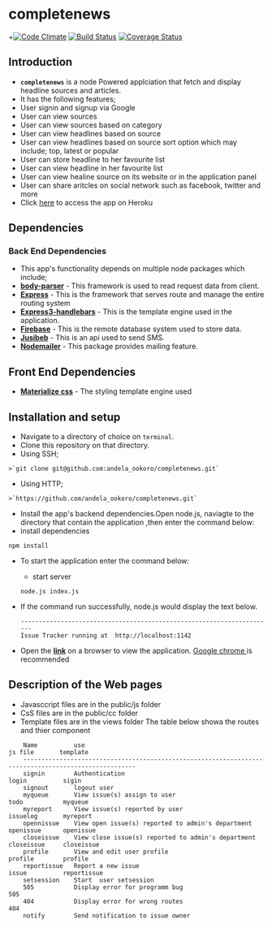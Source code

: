 # completenews
+[![Code Climate](https://codeclimate.com/github/andela-ookoro/completenews.svg)](https://codeclimate.com/github/andela-ookoro/completenews) [![Build Status](https://travis-ci.org/andela-ookoro/completenews.svg)](https://travis-ci.org/andela-ookoro/completenews)
[![Coverage Status](https://coveralls.io/repos/github/andela-ookoro/completenews/badge.svg?branch=master)](https://coveralls.io/github/andela-ookoro/completenews?branch=master)

## Introduction
*  **`completenews`** is a node Powered applciation that fetch and display headline sources and articles.
*  It has the following features;
  * User signin and signup via Google
  * User can view sources
  * User can view sources based on category
  * User can view headlines based on source
  * User can view headlines based on source sort option which may include; top, latest or popular
  * User can store headline to her favourite list
  * User can view headline in her favourite list
  * User can view healine source on its website or in the application panel
  * User can share aritcles on social network such as facebook, twitter and more
*  Click [here](https://issuetrackerh20.herokuapp.com/) to access the app on Heroku

## Dependencies

### Back End Dependencies
*  This app's functionality depends on multiple node packages which include;
  *  **[body-parser](https://www.npmjs.com/package/body-parser)** - This framework is used to read request data from client.
  *  **[Express](https://expressjs.com/)** - This is the framework that serves route and manage the entire routing system
  *  **[Express3-handlebars](https://www.npmjs.com/package/express3-handlebars)** - This is the template engine used in the application.
  *  **[Firebase](https://firebase.google.com/)** - This is the remote database system used to store data.
  *  **[Jusibeb](https://jusibe.com/)** - This is an api used to send SMS.
  *  **[Nodemailer](https://nodemailer.com/)** - This package provides mailing feature.

## Front End Dependencies
*  **[Materialize css](http://materializecss.com/)** - The styling template engine used

## Installation and setup
*  Navigate to a directory of choice on `terminal`.
*  Clone this repository on that directory.
  *  Using SSH;

    >`git clone git@github.com:andela_ookoro/completenews.git`

  *  Using HTTP;

    >`https://github.com/andela_ookoro/completenews.git`


*  Install the app's backend dependencies.Open node.js, naviagte to the directory that contain the application ,then enter the command below:
  * install dependencies

  `npm install `
* To start the application enter the command below:
  * start server

  `node.js index.js `
* If the command run  successfully, node.js would display the text below.

  ```
  ----------------------------------------------------------------------
  Issue Tracker running at  http://localhost:1142

  ```
* Open the  **[link](http://localhost:1142)** on a browser to view the application.
  [Google chrome ](https://www.google.com/chrome/) is recommended 

## Description of the Web pages 
* Javasccript files  are in the public/js folder
* CsS files  are in the public/cc folder
* Template files  are in the views folder
The table below showa the routes and thier component
```
    Name          use                                                         js file       template      
    -----------------------------------------------------------------------------------------------------
    signin        Authentication                                              login          sigin
    signout       logout user                                                 
    myqueue       View issue(s) assign to user                                todo           myqueue
    myreport      View issue(s) reported by user                              issuelog       myreport
    opennissue    View open issue(s) reported to admin's department           openissue      openissue
    closeissue    View close issue(s) reported to admin's department          closeissue     closeissue
    profile       View and edit user profile                                  profile        profile
    reportissue   Report a new issue                                          issue          reportissue
    setsession    Start  user setsession
    505           Display error for programm bug                                             505
    404           Display error for wrong routes                                             404
    notify        Send notification to issue owner
  ```



